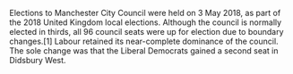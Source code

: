 Elections to Manchester City Council were held on 3 May 2018, as part of the 2018 United Kingdom local elections. Although the council is normally elected in thirds, all 96 council seats were up for election due to boundary changes.[1] Labour retained its near-complete dominance of the council. The sole change was that the Liberal Democrats gained a second seat in Didsbury West.
